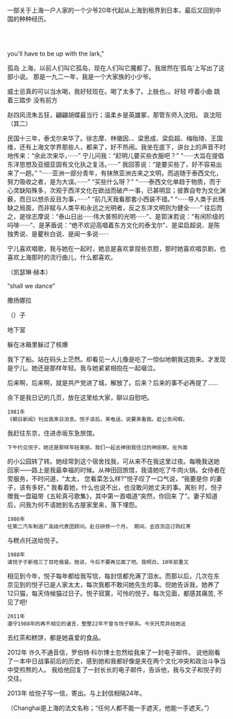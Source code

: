 
一部关于上海一户人家的一个少爷20年代起从上海到租界到日本，最后又回到中国的种种经历。

<br/><br/>

you'll have to be up with the lark,"

孤岛
  上海，以前人们叫它孤岛，现在人们叫它魔都了。我居然在‘孤岛’上写出了这部小说。
  那是一九二一年，我是一个大家族的小少爷。

  威士忌真的可以当水喝，我好轻现在。喝了太多了。上肢也。。好轻 哼着小曲 跳着三踏步 没有前方

赵四风流朱五狂，翩翩胡蝶最当行；温柔乡是英雄冢，那管东师入沈阳。 哀沈阳（其二）

  民国十三年，泰戈尔来华了。徐志摩、林徽因、、梁思成、梁启超、梅贻琦、王国维，还有上海文学界那些人，都来了，好不热闹。我坐在底下，讲台上的声音不时地传来：“余此次来华，······”
  宁儿问我：“赶明儿要买些衣服吧？”
  “······大旨在提倡东洋思想及亚细亚固有文化执之复活。······”
  我回答说：“是要买些了，好不容易出来了一趟。”
  “······亚洲一部分青年，有抹煞亚洲古来之文明，而追随于泰西文化，努力吸收之者，是为大误。······”
  “买些什么呀？”
  “······泰西文化单趋于物质，而于心灵缺陷殊多，次观于西洋文化在欧战而破产一事，已甚明显；彼靠自夸为文化渊薮，而日以想杀反目为事，······”
  “前几天我看那套小西装不错。”
  “······导人类于此残缺之局面，而非赋与人类平和永远之光明者，反之东洋文明则为健全······”
  往后而之，是徐志摩说：“泰山日出······伟大普照的光明······”、是郭沫若说：“有闲阶级的吗啡······”、是茅盾说：“绝不欢迎高唱着东方文化的泰戈尔”、是梁启超说、是陈独秀说、是瞿秋白说、是闻一多说······

宁儿喜欢唱歌，我与她在一起时，她总是喜欢拿捏些京腔，那时她喜欢唱京剧，也喜欢上海那时的流行曲儿，什么都喜欢。

（凯瑟琳·赫本）

“shall we dance”

撒扬娜拉

（）子

地下室

躲在冰箱里躲过了核爆

  我下了船。站在码头上茫然。却看见一人儿像是吃了一惊似地朝我这跑来。才发现是宁儿。她还是那样年轻。我与她紧紧相抱在一起啜泣。

  后来啊，后来啊，就是共产党进了城，解放了。后来？后来的事不必再提了……

  余下是我日记的几页，放在这里给大家，聊以自慰吧。

	1981年
	《朝日新闻》刊出我来日消息。悦子读后，来电话，说要来看我。趁公务闲暇，
我赶往东京，住进赤坂东急旅馆。

	下午约见悦子，她还是那样年轻美丽，我们一起去神田我住过的神田察。在外面
的小公园转了转。她经常到这个宿舍找我，可从来不在我这里过夜。每晚我送她
回家——路上是我最幸福的时候。从神田回旅馆，我请她吃了牛肉火锅。女侍者在
旁服务，不时问道，“太太， 您看菜怎么样?”悦子叹了一口气说，“我要是你
的妻子，该有多好。” 我看着她，什么也说不出，也没敢问她丈夫的事。离别
时，悦子赠我一盘磁带《五轮真弓歌集》，其中第一首唱道“突然，你回来
了”。妻子知道后，问我为何不请她到名古屋家里来，落下埋怨。

	1986年
	任第二汽车制造厂高级代表团顾问。赴日研修一个月。 期间，去百货店订购红茶
与糕点托送给悦子。

	1988年
	请悦子于新宿三丁目吃俄餐。她说，今后不要再见面了吧。我明白，10年前重又
相见到今年，悦子每年都给我写信，每封信都充满了泪水。而那以后，几次在东
京见到的悦子已是人家太太，每次我都不敢问她先生的事。但她告诉我，她养了
12只猫，每天侍候猫过日子。悦子寂寞，可怜的悦子。每次见面，都感其痛苦,
不见了吧!

	2011年
	遵守1988年的再不相见的诸言，整整22年不曾与悦子联系。今天托荒井给她送
去红茶和糕饼，都是她喜爱的食品。

2012年
许久不通音信，罗伯特·科尔博士忽然给我来了一封电子邮件。 说他刚看了一本中日战事前后的历史，感到她和我都好像是夹在两个文化冲突和政治斗争当中受煎熬的人。
我给他回复了一封长长的电子邮件，告诉他，我与文子和悦子的交往。

2013年
给悦子写一信，寄出。与上封信相隔24年。






（Changhai是上海的法文名称；“任何人都不能一手遮天，他能一手遮天。”）
